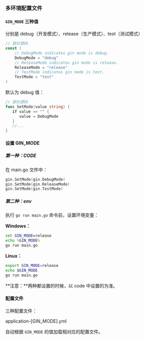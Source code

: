 ### 多环境配置文件

####  `GIN_MODE` 三种值

分别是 debug（开发模式）、release（生产模式）、test（测试模式）

```go
// 部分源码
const (
	// DebugMode indicates gin mode is debug.
	DebugMode = "debug"
	// ReleaseMode indicates gin mode is release.
	ReleaseMode = "release"
	// TestMode indicates gin mode is test.
	TestMode = "test"
)
```

默认为 debug 值：

```go
// 部分源码
func SetMode(value string) {
   if value == "" {
      value = DebugMode
   }
   //...
}
```

#### 设置 GIN_MODE

##### 第一种：CODE

在 main.go 文件中：

```go
gin.SetMode(gin.DebugMode)
gin.SetMode(gin.ReleaseMode)
gin.SetMode(gin.TestMode)
```

##### 第二种：env

执行 `go run main.go` 命令前，设置环境变量：

**Windows：**

```cmd
set GIN_MODE=release
echo %GIN_MODE%
go run main.go
```

**Linux：**

```bash
export GIN_MODE=release
echo $GIN_MODE
go run main.go
```

**注意：**两种都设置的时候，以 code 中设置的为准。

#### 配置文件

三种配置文件：

application-[GIN_MODE].yml

自动根据 `GIN_MODE` 的值加载相对应的配置文件。

